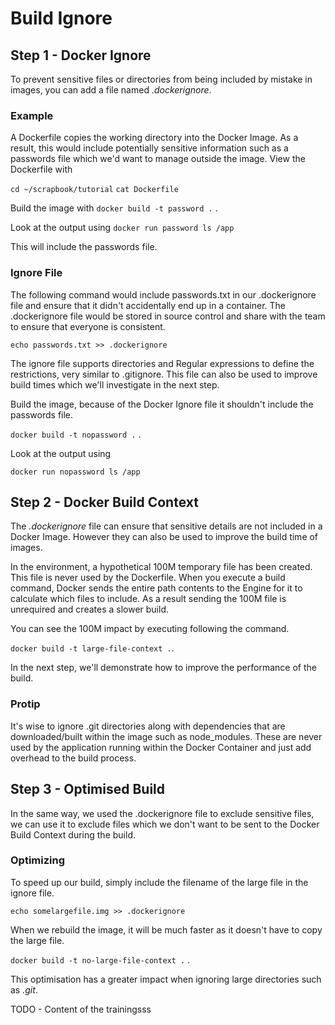 # Build Ignore

## Step 1 - Docker Ignore
To prevent sensitive files or directories from being included by mistake in images,
you can add a file named *.dockerignore*.

### Example
A Dockerfile copies the working directory into the Docker Image. As a result, 
this would include potentially sensitive information such as a passwords file 
which we'd want to manage outside the image. View the Dockerfile with 

`cd ~/scrapbook/tutorial`
`cat Dockerfile`

Build the image with `docker build -t password .` .

Look at the output using `docker run password ls /app`

This will include the passwords file.

### Ignore File
The following command would include passwords.txt in our .dockerignore file and ensure that it didn't accidentally end up in a container. The .dockerignore file would be stored in source control and share with the team to ensure that everyone is consistent.

`echo passwords.txt >> .dockerignore`

The ignore file supports directories and Regular expressions to define the 
restrictions, very similar to .gitignore. This file can also be used to improve 
build times which we'll investigate in the next step.

Build the image, because of the Docker Ignore file it shouldn't include the 
passwords file.

`docker build -t nopassword .` .

Look at the output using 

`docker run nopassword ls /app`

## Step 2 - Docker Build Context
The *.dockerignore* file can ensure that sensitive details are not included in a 
Docker Image. However they can also be used to improve the build time of images.

In the environment, a hypothetical 100M temporary file has been created. This file 
is never used by the Dockerfile. When you execute a build command, Docker sends the
entire path contents to the Engine for it to calculate which files to include. As a
result sending the 100M file is unrequired and creates a slower build.

You can see the 100M impact by executing following the command.

`docker build -t large-file-context .`.

In the next step, we'll demonstrate how to improve the performance of the build.

### Protip
It's wise to ignore .git directories along with dependencies that are 
downloaded/built within the image such as node_modules. These are never used by 
the application running within the Docker Container and just add overhead to the 
build process.

## Step 3 - Optimised Build
In the same way, we used the .dockerignore file to exclude sensitive files, we can 
use it to exclude files which we don't want to be sent to the Docker Build Context 
during the build.

### Optimizing
To speed up our build, simply include the filename of the large file in the ignore
file.

`echo somelargefile.img >> .dockerignore`

When we rebuild the image, it will be much faster as it doesn't have to copy the 
large file.

`docker build -t no-large-file-context .` .

This optimisation has a greater impact when ignoring large directories such as *.git*.

TODO - Content of the trainingsss